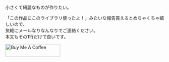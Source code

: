 小さくて綺麗なものが作りたい。

「この作品にこのライブラリ使ったよ！」みたいな報告貰えるとめちゃくちゃ嬉しいので、  
気軽にメールなりなんなりでご連絡ください。  
本文もその1行だけで良いです。

<a href="https://www.buymeacoffee.com/kyubuns" target="_blank"><img src="https://cdn.buymeacoffee.com/buttons/default-orange.png" alt="Buy Me A Coffee" height="41" width="174"></a>
